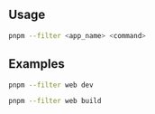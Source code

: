 ## Usage

```bash
pnpm --filter <app_name> <command>
```

## Examples

```bash
pnpm --filter web dev

pnpm --filter web build
```
